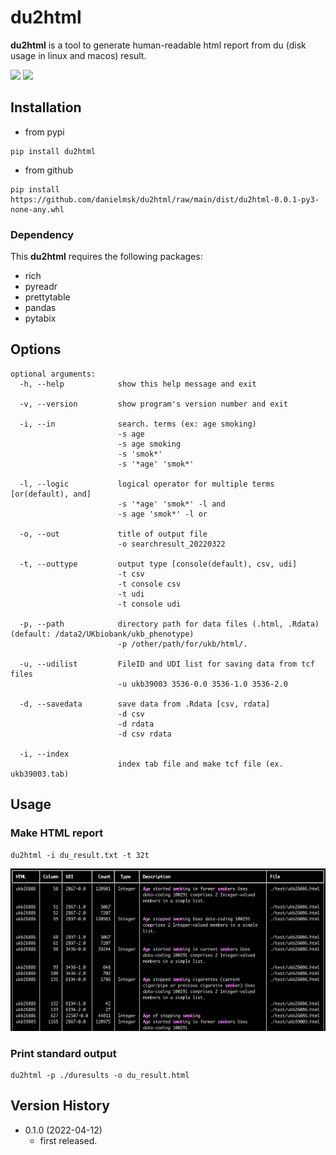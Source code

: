 # du2html

**du2html** is a tool to generate human-readable html report from du (disk usage in linux and macos) result.

[<img src="https://img.shields.io/pypi/v/du2html.svg">](https://pypi.org/project/du2html/)
[<img src="https://img.shields.io/pypi/dm/du2html.svg">](https://pypi.org/project/du2html/)

## Installation

* from pypi
```
pip install du2html
```

* from github
```
pip install https://github.com/danielmsk/du2html/raw/main/dist/du2html-0.0.1-py3-none-any.whl
```

### Dependency
This **du2html** requires the following packages:

* rich
* pyreadr
* prettytable
* pandas
* pytabix

## Options
```
optional arguments:
  -h, --help            show this help message and exit
  
  -v, --version         show program's version number and exit
  
  -i, --in              search. terms (ex: age smoking)
                        -s age
                        -s age smoking
                        -s 'smok*'
                        -s '*age' 'smok*'
                        
  -l, --logic           logical operator for multiple terms [or(default), and]
                        -s '*age' 'smok*' -l and
                        -s age 'smok*' -l or
  
  -o, --out             title of output file
                        -o searchresult_20220322
  
  -t, --outtype         output type [console(default), csv, udi]
                        -t csv
                        -t console csv
                        -t udi
                        -t console udi
  
  -p, --path            directory path for data files (.html, .Rdata) (default: /data2/UKbiobank/ukb_phenotype)
                        -p /other/path/for/ukb/html/.
  
  -u, --udilist         FileID and UDI list for saving data from tcf files
                        -u ukb39003 3536-0.0 3536-1.0 3536-2.0
  
  -d, --savedata        save data from .Rdata [csv, rdata]
                        -d csv
                        -d rdata
                        -d csv rdata
                        
  -i, --index
                        index tab file and make tcf file (ex. ukb39003.tab)
```




## Usage

### Make HTML report
```
du2html -i du_result.txt -t 32t
```
![](https://raw.githubusercontent.com/danielmsk/ukbsearch/main/docs/screenshot1.png?token=GHSAT0AAAAAABSGIZOM3KNUUTFMR4HLUQHMYRZRPCQ)


### Print standard output
```
du2html -p ./duresults -o du_result.html
```

## Version History
* 0.1.0 (2022-04-12)
	* first released.
